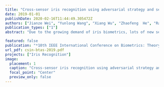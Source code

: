 ```yaml
---
title: "Cross-sensor iris recognition using adversarial strategy and sensor-specific information"
date: 2019-01-01
publishDate: 2020-02-16T11:44:49.305472Z
authors: ["Jianze Wei", "Yunlong Wang", "Xiang Wu", "Zhaofeng  He", "Ran He", "Zhenan Sun"]
publication_types: ["1"]
abstract: "Due to the growing demand of iris biometrics, lots of new sensors are being developed for high-quality image acquisition. However, upgrading the sensor and re-enrolling for users is expensive and time-consuming. This leads to a dilemma where enrolling on one type of sensor but recognizing on the others. For this cross-sensor matching, the large gap between distributions of enrolling and recognizing images usually results in degradation in recognition performance. To alleviate this degradation, we propose Cross-sensor iris network (CSIN) by applying the adversarial strategy and weakening interference of sensor-specific information. Specifically, there are three valuable efforts towards learning discriminative iris features. Firstly, the proposed CSIN adds extra feature extractors to generate residual components containing sensor-specific information and then utilizes these components to narrow the distribution gap. Secondly, an adversarial strategy is borrowed from Generative Adversarial Networks to align feature distributions and further reduce the discrepancy of images caused by sensors. Finally, we extend triplet loss and propose instance-anchor loss to pull the instances of the same class together and push away from others. It is worth mentioning that the proposed method doesn’t need pair-same data or triplet, which reduced the cost of data preparation. Experiments on two real-world datasets validate the effectiveness of the proposed method in cross-sensor iris recognition."

featured: false
publication: "*10th IEEE International Conference on Biometrics: Theory, Applications and Systems (BTAS2019)*"
url_pdf: csin-btas-2019.pdf
projects: ["Iris Recognition"]
image:
  placement: 1
  caption: "Cross-sensor iris recognition using adversarial strategy and sensor-specific information"
  focal_point: "Center"
  preview_only: false
---
```


